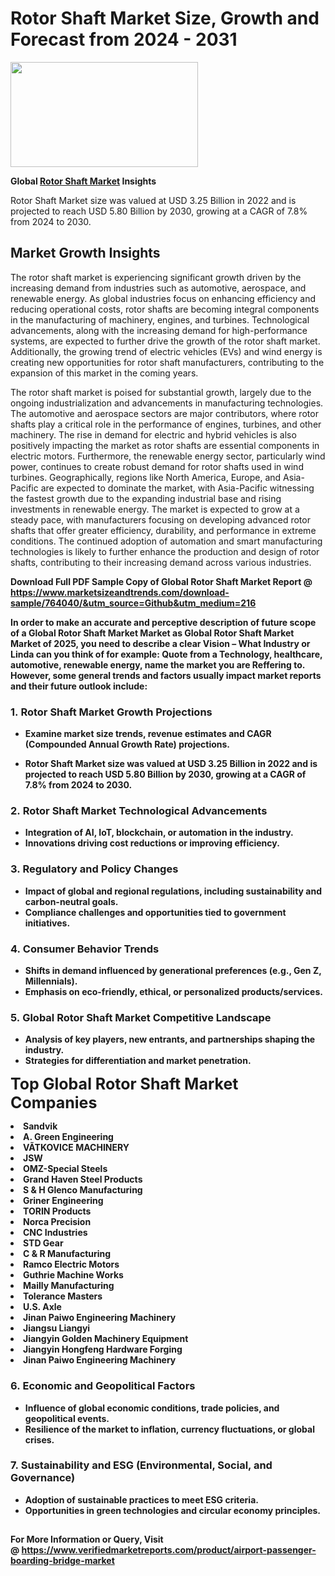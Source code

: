 <H1>Rotor Shaft Market Size, Growth and Forecast from 2024 - 2031</H1><img class="aligncenter size-medium wp-image-584254" src="https://thirdeyenews.in/wp-content/uploads/2024/09/Global-Market-Research-300x168.jpeg" alt="" width="300" height="168" /><p><strong>Global&nbsp;<a href="https://www.marketsizeandtrends.com/download-sample/764040/&amp;utm_source=Github&utm_medium=216">Rotor Shaft Market</a> Insights</strong></p><p>Rotor Shaft Market size was valued at USD 3.25 Billion in 2022 and is projected to reach USD 5.80 Billion by 2030, growing at a CAGR of 7.8% from 2024 to 2030.</p><p><h2>Market Growth Insights</h2> <p>The rotor shaft market is experiencing significant growth driven by the increasing demand from industries such as automotive, aerospace, and renewable energy. As global industries focus on enhancing efficiency and reducing operational costs, rotor shafts are becoming integral components in the manufacturing of machinery, engines, and turbines. Technological advancements, along with the increasing demand for high-performance systems, are expected to further drive the growth of the rotor shaft market. Additionally, the growing trend of electric vehicles (EVs) and wind energy is creating new opportunities for rotor shaft manufacturers, contributing to the expansion of this market in the coming years.</p> <p><strong></strong></p> <p>The rotor shaft market is poised for substantial growth, largely due to the ongoing industrialization and advancements in manufacturing technologies. The automotive and aerospace sectors are major contributors, where rotor shafts play a critical role in the performance of engines, turbines, and other machinery. The rise in demand for electric and hybrid vehicles is also positively impacting the market as rotor shafts are essential components in electric motors. Furthermore, the renewable energy sector, particularly wind power, continues to create robust demand for rotor shafts used in wind turbines. Geographically, regions like North America, Europe, and Asia-Pacific are expected to dominate the market, with Asia-Pacific witnessing the fastest growth due to the expanding industrial base and rising investments in renewable energy. The market is expected to grow at a steady pace, with manufacturers focusing on developing advanced rotor shafts that offer greater efficiency, durability, and performance in extreme conditions. The continued adoption of automation and smart manufacturing technologies is likely to further enhance the production and design of rotor shafts, contributing to their increasing demand across various industries.</p> <p><strong></p><p><span class=""><strong>Download Full PDF Sample Copy of Global Rotor Shaft Market Report</strong> @ <a href="https://www.marketsizeandtrends.com/download-sample/764040/&amp;utm_source=Github&utm_medium=216" target="_blank">https://www.marketsizeandtrends.com/download-sample/764040/&amp;utm_source=Github&utm_medium=216</a></span></p><p>In order to make an accurate and perceptive description of future scope of a Global&nbsp;Rotor Shaft Market Market as Global&nbsp;Rotor Shaft Market Market of 2025, you need to describe a clear Vision &ndash; What Industry or Linda can you think of for example: Quote from a Technology, healthcare, automotive, renewable energy, name the market you are Reffering to. However, some general trends and factors usually impact market reports and their future outlook include:</p><h3>1.&nbsp;<strong>Rotor Shaft Market Growth Projections</strong></h3><ul><li>Examine market size trends, revenue estimates and CAGR (Compounded Annual Growth Rate) projections.</li><li><p>Rotor Shaft Market size was valued at USD 3.25 Billion in 2022 and is projected to reach USD 5.80 Billion by 2030, growing at a CAGR of 7.8% from 2024 to 2030.</p></li></ul><h3>2.&nbsp;<strong>Rotor Shaft Market Technological Advancements</strong></h3><ul><li>Integration of AI, IoT, blockchain, or automation in the industry.</li><li>Innovations driving cost reductions or improving efficiency.</li></ul><h3>3.&nbsp;<strong>Regulatory and Policy Changes</strong></h3><ul><li>Impact of global and regional regulations, including sustainability and carbon-neutral goals.</li><li>Compliance challenges and opportunities tied to government initiatives.</li></ul><h3>4.&nbsp;<strong>Consumer Behavior Trends</strong></h3><ul><li>Shifts in demand influenced by generational preferences (e.g., Gen Z, Millennials).</li><li>Emphasis on eco-friendly, ethical, or personalized products/services.</li></ul><h3>5.&nbsp;<strong>Global Rotor Shaft Market Competitive Landscape</strong></h3><ul><li>Analysis of key players, new entrants, and partnerships shaping the industry.</li><li>Strategies for differentiation and market penetration.</li></ul><p data-pm-slice="1 1 []"><span style="color: inherit; font-family: inherit; font-size: 25px;">Top Global Rotor Shaft Market Companies</span></p><div class="" data-test-id=""><p><li>Sandvik</li><li> A. Green Engineering</li><li> VÃTKOVICE MACHINERY</li><li> JSW</li><li> OMZ-Special Steels</li><li> Grand Haven Steel Products</li><li> S & H Glenco Manufacturing</li><li> Griner Engineering</li><li> TORIN Products</li><li> Norca Precision</li><li> CNC Industries</li><li> STD Gear</li><li> C & R Manufacturing</li><li> Ramco Electric Motors</li><li> Guthrie Machine Works</li><li> Mailly Manufacturing</li><li> Tolerance Masters</li><li> U.S. Axle</li><li> Jinan Paiwo Engineering Machinery</li><li> Jiangsu Liangyi</li><li> Jiangyin Golden Machinery Equipment</li><li> Jiangyin Hongfeng Hardware Forging</li><li> Jinan Paiwo Engineering Machinery</li></p></div><h3>6.&nbsp;<strong>Economic and Geopolitical Factors</strong></h3><ul><li>Influence of global economic conditions, trade policies, and geopolitical events.</li><li>Resilience of the market to inflation, currency fluctuations, or global crises.</li></ul><h3>7.&nbsp;<strong>Sustainability and ESG (Environmental, Social, and Governance)</strong></h3><ul><li>Adoption of sustainable practices to meet ESG criteria.</li><li>Opportunities in green technologies and circular economy principles.</li></ul><h2><strong style="font-size: 14px;">For More Information or Query, Visit @&nbsp;</strong><a style="background-color: #ffffff; font-size: 14px;" href="https://www.marketsizeandtrends.com/report/rotor-shaft-market/" target="_blank">https://www.verifiedmarketreports.com/product/airport-passenger-boarding-bridge-market</a></h2>
